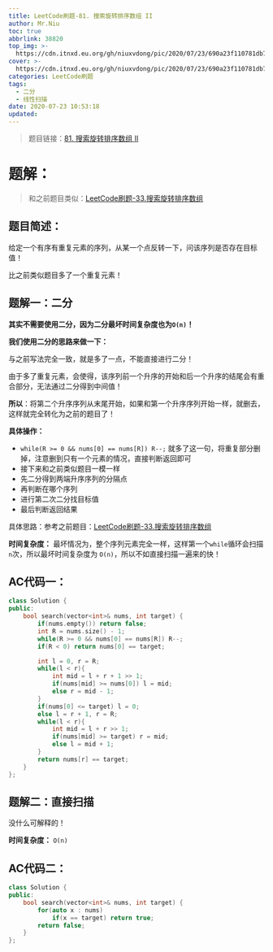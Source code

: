 ```yaml
---
title: LeetCode刷题-81. 搜索旋转排序数组 II
author: Mr.Niu
toc: true
abbrlink: 38820
top_img: >-
  https://cdn.itnxd.eu.org/gh/niuxvdong/pic/2020/07/23/690a23f110781db7ce5ea5da57b4378c.png
cover: >-
  https://cdn.itnxd.eu.org/gh/niuxvdong/pic/2020/07/23/690a23f110781db7ce5ea5da57b4378c.png
categories: LeetCode刷题
tags:
  - 二分
  - 线性扫描
date: 2020-07-23 10:53:18
updated:
---
```




















> 题目链接：[81. 搜索旋转排序数组 II]( https://leetcode-cn.com/problems/search-in-rotated-sorted-array-ii/)



# 题解：



> 和之前题目类似：[LeetCode刷题-33.搜索旋转排序数组](https://itnxd.eu.org/posts/51598.html)



## 题目简述：

给定一个有序有重复元素的序列，从某一个点反转一下，问该序列是否存在目标值！

比之前类似题目多了一个重复元素！

## 题解一：二分





**其实不需要使用二分，因为二分最坏时间复杂度也为`O(n)`！**



**我们使用二分的思路来做一下：**

与之前写法完全一致，就是多了一点，不能直接进行二分！

由于多了重复元素，会使得，该序列前一个升序的开始和后一个升序的结尾会有重合部分，无法通过二分得到中间值！



**所以**：将第二个升序序列从末尾开始，如果和第一个升序序列开始一样，就删去，这样就完全转化为之前的题目了！



**具体操作：**

-  `while(R >= 0 && nums[0] == nums[R]) R--;` 就多了这一句，将重复部分删掉，注意删到只有一个元素的情况，直接判断返回即可
- 接下来和之前类似题目一模一样
- 先二分得到两端升序序列的分隔点
- 再判断在哪个序列
- 进行第二次二分找目标值
- 最后判断返回结果



具体思路：参考之前题目：[LeetCode刷题-33.搜索旋转排序数组](https://itnxd.eu.org/posts/51598.html)



**时间复杂度：** 最坏情况为，整个序列元素完全一样，这样第一个`while`循环会扫描`n`次，所以最坏时间复杂度为 `O(n)`，所以不如直接扫描一遍来的快！



## AC代码一：



```c++
class Solution {
public:
    bool search(vector<int>& nums, int target) {
        if(nums.empty()) return false;
        int R = nums.size() - 1;
        while(R >= 0 && nums[0] == nums[R]) R--;
        if(R < 0) return nums[0] == target;

        int l = 0, r = R;
        while(l < r){
            int mid = l + r + 1 >> 1;
            if(nums[mid] >= nums[0]) l = mid;
            else r = mid - 1;
        }
        if(nums[0] <= target) l = 0;
        else l = r + 1, r = R;
        while(l < r){
            int mid = l + r >> 1;
            if(nums[mid] >= target) r = mid;
            else l = mid + 1;
        }
        return nums[r] == target;
    }
};
```



## 题解二：直接扫描

没什么可解释的！



**时间复杂度：** `O(n)`

## AC代码二：





```c++
class Solution {
public:
    bool search(vector<int>& nums, int target) {
        for(auto x : nums)
            if(x == target) return true;
        return false;
    }
};
```

